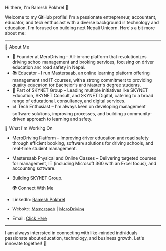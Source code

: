 Hi there, I'm Ramesh Pokhrel 👋

Welcome to my GitHub profile! I'm a passionate entrepreneur, accountant, educator, and tech enthusiast with a diverse background in technology and education. I'm focused on building next Nepali Unicorn. Here's a bit more about me:

---

 🌟 About Me

- 🔭 Founder at MeroDriving –  All-in-one  platform that revolutionizes driving school management and booking services, focusing on driver education and road safety in Nepal.
- 📚 Educator – I run Mastersaab, an online learning platform offering management and IT courses, with a strong commitment to providing quality education for Bachelor's and Master's degree students.
- 🏫 Part of SKYNET Group – Leading multiple initiatives like SKYNET Education, SKYNET Consult, and SKYNET Digital, catering to a broad range of educational, consultancy, and digital services.
- 📊 Tech Enthusiast – I'm always keen on developing management software solutions, improving processes, and building a community-driven approach to learning and safety.

 🚀 What I'm Working On

- MeroDriving Platform – Improving driver education and road safety through efficient booking, software solutions for driving schools, and real-time student management.
- Mastersaab Physical and Online Classes – Delivering targeted courses for management, IT (including Microsoft 360 with an Excel focus), and accounting software.
- Building SKYNET Group.

  🌍 Connect With Me
 
- LinkedIn: [Ramesh Pokhrel](https://www.linkedin.com/in/ramesh-pokhrel/)  
- Website: [Mastersaab](https://www.mastersaab.com) | [MeroDriving](https://www.merodriving.com)  
- Email: [Click Here](mailto:your.iamramesh73782@gmail.com)

---

I am always interested in connecting with like-minded individuals passionate about education, technology, and business growth. Let's innovate together! 🚀


